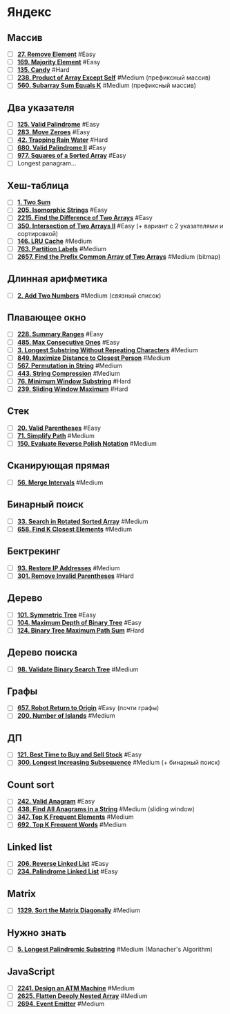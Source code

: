 # Яндекс

## Массив

- [ ] [**27. Remove Element**](https://leetcode.com/problems/remove-element/) #Easy
- [ ] [**169. Majority Element**](https://leetcode.com/problems/majority-element/) #Easy
- [ ] [**135. Candy**](https://leetcode.com/problems/candy/) #Hard
- [ ] [**238. Product of Array Except Self**](https://leetcode.com/problems/product-of-array-except-self/) #Medium (префиксный массив)
- [ ] [**560. Subarray Sum Equals K**](https://leetcode.com/problems/subarray-sum-equals-k/) #Medium (префиксный массив)

## Два указателя

- [ ] [**125. Valid Palindrome**](https://leetcode.com/problems/valid-palindrome/) #Easy
- [ ] [**283. Move Zeroes**](https://leetcode.com/problems/move-zeroes/) #Easy
- [ ] [**42. Trapping Rain Water**](https://leetcode.com/problems/trapping-rain-water/) #Hard
- [ ] [**680. Valid Palindrome II**](https://leetcode.com/problems/valid-palindrome-ii/) #Easy
- [ ] [**977. Squares of a Sorted Array**](https://leetcode.com/problems/squares-of-a-sorted-array/) #Easy
- [ ] Longest panagram…

## Хеш-таблица

- [ ] [**1. Two Sum**](https://leetcode.com/problems/two-sum/)
- [ ] [**205. Isomorphic Strings**](https://leetcode.com/problems/isomorphic-strings/) #Easy
- [ ] [**2215. Find the Difference of Two Arrays**](https://leetcode.com/problems/find-the-difference-of-two-arrays/) #Easy
- [ ] [**350. Intersection of Two Arrays II**](https://leetcode.com/problems/intersection-of-two-arrays-ii/) #Easy (+ вариант с 2 указателями и сортировкой)
- [ ] [**146. LRU Cache**](https://leetcode.com/problems/lru-cache/) #Medium
- [ ] [**763. Partition Labels**](https://leetcode.com/problems/partition-labels/) #Medium
- [ ] [**2657. Find the Prefix Common Array of Two Arrays**](https://leetcode.com/problems/find-the-prefix-common-array-of-two-arrays/) #Medium (bitmap)

## Длинная арифметика

- [ ] [**2. Add Two Numbers**](https://leetcode.com/problems/add-two-numbers/) #Medium (связный список)

## Плавающее окно

- [ ] [**228. Summary Ranges**](https://leetcode.com/problems/summary-ranges/) #Easy
- [ ] [**485. Max Consecutive Ones**](https://leetcode.com/problems/max-consecutive-ones/) #Easy
- [ ] [**3. Longest Substring Without Repeating Characters**](https://leetcode.com/problems/longest-substring-without-repeating-characters/) #Medium
- [ ] [**849. Maximize Distance to Closest Person**](https://leetcode.com/problems/maximize-distance-to-closest-person/) #Medium
- [ ] [**567. Permutation in String**](https://leetcode.com/problems/permutation-in-string/) #Medium
- [ ] [**443. String Compression**](https://leetcode.com/problems/string-compression/) #Medium
- [ ] [**76. Minimum Window Substring**](https://leetcode.com/problems/minimum-window-substring/) #Hard
- [ ] [**239. Sliding Window Maximum**](https://leetcode.com/problems/sliding-window-maximum/) #Hard

## Стек

- [ ] [**20. Valid Parentheses**](https://leetcode.com/problems/valid-parentheses/) #Easy
- [ ] [**71. Simplify Path**](https://leetcode.com/problems/simplify-path/) #Medium
- [ ] [**150. Evaluate Reverse Polish Notation**](https://leetcode.com/problems/evaluate-reverse-polish-notation/) #Medium

## Сканирующая прямая

- [ ] [**56. Merge Intervals**](https://leetcode.com/problems/merge-intervals/) #Medium

## Бинарный поиск

- [ ] [**33. Search in Rotated Sorted Array**](https://leetcode.com/problems/search-in-rotated-sorted-array/) #Medium
- [ ] [**658. Find K Closest Elements**](https://leetcode.com/problems/find-k-closest-elements/) #Medium

## Бектрекинг

- [ ] [**93. Restore IP Addresses**](https://leetcode.com/problems/restore-ip-addresses/) #Medium
- [ ] [**301. Remove Invalid Parentheses**](https://leetcode.com/problems/remove-invalid-parentheses/) #Hard

## Дерево

- [ ] [**101. Symmetric Tree**](https://leetcode.com/problems/symmetric-tree/) #Easy
- [ ] [**104. Maximum Depth of Binary Tree**](https://leetcode.com/problems/maximum-depth-of-binary-tree/) #Easy
- [ ] [**124. Binary Tree Maximum Path Sum**](https://leetcode.com/problems/binary-tree-maximum-path-sum/) #Hard

## Дерево поиска

- [ ] [**98. Validate Binary Search Tree**](https://leetcode.com/problems/validate-binary-search-tree/) #Medium

## Графы

- [ ] [**657. Robot Return to Origin**](https://leetcode.com/problems/robot-return-to-origin/) #Easy (почти графы)
- [ ] [**200. Number of Islands**](https://leetcode.com/problems/number-of-islands/) #Medium

## ДП

- [ ] [**121. Best Time to Buy and Sell Stock**](https://leetcode.com/problems/best-time-to-buy-and-sell-stock/) #Easy
- [ ] [**300. Longest Increasing Subsequence**](https://leetcode.com/problems/longest-increasing-subsequence/) #Medium (+ бинарный поиск)

## Count sort

- [ ] [**242. Valid Anagram**](https://leetcode.com/problems/valid-anagram/) #Easy
- [ ] [**438. Find All Anagrams in a String**](https://leetcode.com/problems/find-all-anagrams-in-a-string/) #Medium (sliding window)
- [ ] [**347. Top K Frequent Elements**](https://leetcode.com/problems/top-k-frequent-elements/) #Medium
- [ ] [**692. Top K Frequent Words**](https://leetcode.com/problems/top-k-frequent-words/) #Medium

## Linked list

- [ ] [**206. Reverse Linked List**](https://leetcode.com/problems/reverse-linked-list/) #Easy
- [ ] [**234. Palindrome Linked List**](https://leetcode.com/problems/palindrome-linked-list/) #Easy

## Matrix

- [ ] [**1329. Sort the Matrix Diagonally**](https://leetcode.com/problems/sort-the-matrix-diagonally/) #Medium

## Нужно знать

- [ ] [**5. Longest Palindromic Substring**](https://leetcode.com/problems/longest-palindromic-substring/) #Medium (Manacher's Algorithm)

## JavaScript

- [ ] [**2241. Design an ATM Machine**](https://leetcode.com/problems/design-an-atm-machine/) #Medium
- [ ] [**2625. Flatten Deeply Nested Array**](https://leetcode.com/problems/flatten-deeply-nested-array/) #Medium
- [ ] [**2694. Event Emitter**](https://leetcode.com/problems/event-emitter/) #Medium